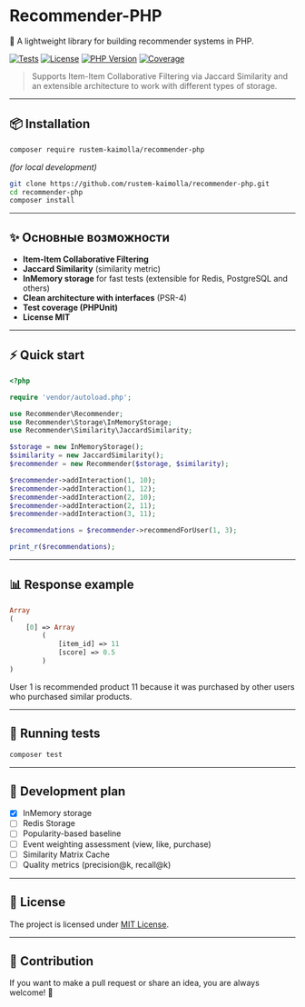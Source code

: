 # Recommender-PHP

🚀 A lightweight library for building recommender systems in PHP.

[![Tests](https://github.com/rustem-kaimolla/recommender-php/actions/workflows/ci.yml/badge.svg)](https://github.com/rustem-kaimolla/recommender-php/actions)
[![License](https://img.shields.io/badge/license-MIT-green.svg)](LICENSE)
[![PHP Version](https://img.shields.io/badge/php-%5E8.0-8892BF.svg)](https://www.php.net/)
[![Coverage](https://img.shields.io/badge/coverage-90%25-brightgreen.svg)](https://github.com/rustem-kaimolla/recommender-php)


> Supports Item-Item Collaborative Filtering via Jaccard Similarity and an extensible architecture to work with different types of storage.

---

## 📦 Installation

```bash
composer require rustem-kaimolla/recommender-php
```

*(for local development)*

```bash
git clone https://github.com/rustem-kaimolla/recommender-php.git
cd recommender-php
composer install
```

---

## ✨ Основные возможности

- **Item-Item Collaborative Filtering**
- **Jaccard Similarity** (similarity metric)
- **InMemory storage** for fast tests (extensible for Redis, PostgreSQL and others)
- **Clean architecture with interfaces** (PSR-4)
- **Test coverage (PHPUnit)**
- **License MIT**

---

## ⚡ Quick start

```php
<?php

require 'vendor/autoload.php';

use Recommender\Recommender;
use Recommender\Storage\InMemoryStorage;
use Recommender\Similarity\JaccardSimilarity;

$storage = new InMemoryStorage();
$similarity = new JaccardSimilarity();
$recommender = new Recommender($storage, $similarity);

$recommender->addInteraction(1, 10);
$recommender->addInteraction(1, 12);
$recommender->addInteraction(2, 10);
$recommender->addInteraction(2, 11);
$recommender->addInteraction(3, 11);

$recommendations = $recommender->recommendForUser(1, 3);

print_r($recommendations);
```

---

## 📊 Response example

```php
Array
(
    [0] => Array
        (
            [item_id] => 11
            [score] => 0.5
        )
)
```

User 1 is recommended product 11 because it was purchased by other users who purchased similar products.

---

## 🧪 Running tests

```bash
composer test
```

---

## 💚 Development plan

- [x] InMemory storage
- [ ] Redis Storage
- [ ] Popularity-based baseline
- [ ] Event weighting assessment (view, like, purchase)
- [ ] Similarity Matrix Cache
- [ ] Quality metrics (precision@k, recall@k)

---

## 📄 License

The project is licensed under [MIT License](LICENSE).

---

## 🤝 Contribution

If you want to make a pull request or share an idea, you are always welcome! 🚀